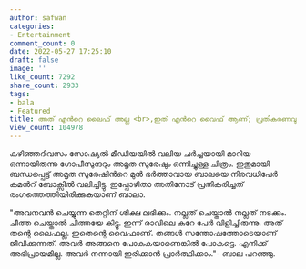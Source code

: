 ```yaml
---
author: safwan
categories:
- Entertainment
comment_count: 0
date: 2022-05-27 17:25:10
draft: false
image: ''
like_count: 7292
share_count: 2933
tags:
- bala
- Featured
title: അത് എൻറെ ലൈഫ് അല്ല <br>,ഇത് എൻറെ വൈഫ് ആണ്; പ്രതികരണവുമായി ബാല
view_count: 104978
---
```


കഴിഞ്ഞദിവസം സോഷ്യൽ മീഡിയയിൽ വലിയ ചർച്ചയായി മാറിയ ഒന്നായിരുന്നു ഗോപീസുന്ദറും അമൃത സുരേഷും ഒന്നിച്ചുള്ള ചിത്രം. ഇതുമായി ബന്ധപ്പെട്ട് അമൃത സുരേഷിൻറെ മുൻ ഭർത്താവായ ബാലയെ നിരവധിപേർ കമൻറ് ബോക്സിൽ വലിച്ചിട്ടു. ഇപ്പോഴിതാ അതിനോട് പ്രതികരിച്ചത് രംഗത്തെത്തിയിരിക്കുകയാണ് ബാലാ.

  
  
"അവനവന്‍ ചെയ്യുന്ന തെറ്റിന് ശിക്ഷ ലഭിക്കും. നല്ലത് ചെയ്താല്‍ നല്ലത് നടക്കും. ചീത്ത ചെയ്താല്‍ ചീത്തയേ കിട്ടൂ. ഇന്ന് രാവിലെ കുറേ പേര്‍ വിളിച്ചിരുന്നു. അത് തന്റെ ലൈഫല്ല. ഇതെന്റെ വൈഫാണ്. തങ്ങള്‍ സന്തോഷത്തോടെയാണ് ജീവിക്കുന്നത്. അവര്‍ അങ്ങനെ പോകുകയാണെങ്കില്‍ പോകട്ടെ. എനിക്ക് അഭിപ്രായമില്ല. അവര്‍ നന്നായി ഇരിക്കാന്‍ പ്രാര്‍ത്ഥിക്കാം."- ബാല പറഞ്ഞു.